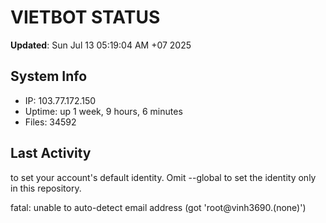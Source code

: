 # VIETBOT STATUS
**Updated**: Sun Jul 13 05:19:04 AM +07 2025

## System Info
- IP: 103.77.172.150
- Uptime: up 1 week, 9 hours, 6 minutes
- Files: 34592

## Last Activity

to set your account's default identity.
Omit --global to set the identity only in this repository.

fatal: unable to auto-detect email address (got 'root@vinh3690.(none)')
